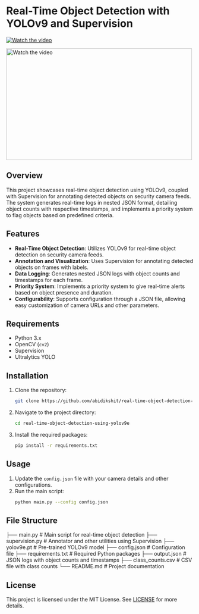 # Real-Time Object Detection with YOLOv9 and Supervision

[![Watch the video](/output_video/objectdetection.png)](Real-Time-Object-Detection-Using-YOLOv9-e/output_video/LiveFeed_Detect_Log.mp4)

<a href="/output_video/LiveFeed_Detect_Log.mp4" target="_blank">
  <img src="/output_video/objectdetection.png" alt="Watch the video" width="500" height="300">
</a>

## Overview

This project showcases real-time object detection using YOLOv9, coupled with Supervision for annotating detected objects on security camera feeds. The system generates real-time logs in nested JSON format, detailing object counts with respective timestamps, and implements a priority system to flag objects based on predefined criteria.

## Features

- **Real-Time Object Detection**: Utilizes YOLOv9 for real-time object detection on security camera feeds.
- **Annotation and Visualization**: Uses Supervision for annotating detected objects on frames with labels.
- **Data Logging**: Generates nested JSON logs with object counts and timestamps for each frame.
- **Priority System**: Implements a priority system to give real-time alerts based on object presence and duration.
- **Configurability**: Supports configuration through a JSON file, allowing easy customization of camera URLs and other parameters.

## Requirements

- Python 3.x
- OpenCV (`cv2`)
- Supervision
- Ultralytics YOLO

## Installation

1. Clone the repository:
    ```bash
    git clone https://github.com/abidikshit/real-time-object-detection-using-yolov9e.git
    ```

2. Navigate to the project directory:
    ```bash
    cd real-time-object-detection-using-yolov9e
    ```

3. Install the required packages:
    ```bash
    pip install -r requirements.txt
    ```

## Usage

1. Update the `config.json` file with your camera details and other configurations.
2. Run the main script:
    ```bash
    python main.py --config config.json
    ```

## File Structure
├── main.py # Main script for real-time object detection
├── supervision.py # Annotator and other utilities using Supervision
├── yolov9e.pt # Pre-trained YOLOv9 model
├── config.json # Configuration file
├── requirements.txt # Required Python packages
├── output.json # JSON logs with object counts and timestamps
├── class_counts.csv # CSV file with class counts
└── README.md # Project documentation


## License

This project is licensed under the MIT License. See [LICENSE](https://github.com/abidikshit/Real-Time-Object-Detection-Using-YOLOv9-e/blob/main/LICENSE) for more details.


